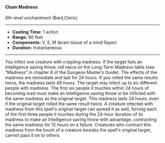 #### Chain Madness
*6th-level enchantment* (Bard,Cleric)
___
- **Casting Time:** 1 action
- **Range:** 60 feet
- **Components:** V, S, M (brain tissue of a mind flayer)
- **Duration:** Instantaneous
---
You inflict one creature with crippling madness. If the target fails an Intelligence saving throw, roll twice on the Long-Term Madness table (see “Madness” in chapter 8 of the Dungeon Master’s Guide). The effects of the madness are immediate and last for 24 hours. If you rolled the same results twice, the madness lasts 48 hours.
The target may infect up to six different people
with madness. The first six people it touches within 24 hours of becoming mad must make an Intelligence saving throw or be inflicted with the same madness as the original target. This madness lasts 24 hours, even if the original target rolled the same result twice.
A creature infected with madness from this spell's original target can spread it as well, forcing each of the first three people it touches during the 24-hour duration of its madness to make an Intelligence saving throw with advantage, contracting the same madness for 12 hours on a failure. Creatures who contract this madness from the touch of a creature besides the spell's original target, cannot pass it on to others.
